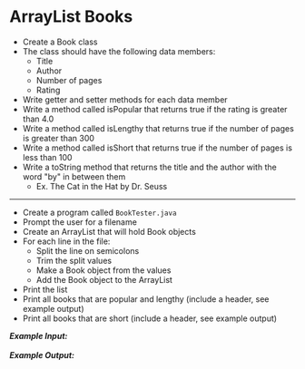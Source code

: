 # ArrayList Books

- Create a Book class
- The class should have the following data members:
  - Title
  - Author
  - Number of pages
  - Rating
- Write getter and setter methods for each data member
- Write a method called isPopular that returns true if the rating is greater than 4.0
- Write a method called isLengthy that returns true if the number of pages is greater than 300
- Write a method called isShort that returns true if the number of pages is less than 100
- Write a toString method that returns the title and the author with the word "by" in between them
  - Ex. The Cat in the Hat by Dr. Seuss
- - - - - - - - - - - -
- Create a program called `BookTester.java`
- Prompt the user for a filename
- Create an ArrayList that will hold Book objects
- For each line in the file:
  - Split the line on semicolons
  - Trim the split values
  - Make a Book object from the values
  - Add the Book object to the ArrayList
- Print the list
- Print all books that are popular and lengthy (include a header, see example output)
- Print all books that are short (include a header, see example output)

***Example Input:***\
\
***Example Output:***
